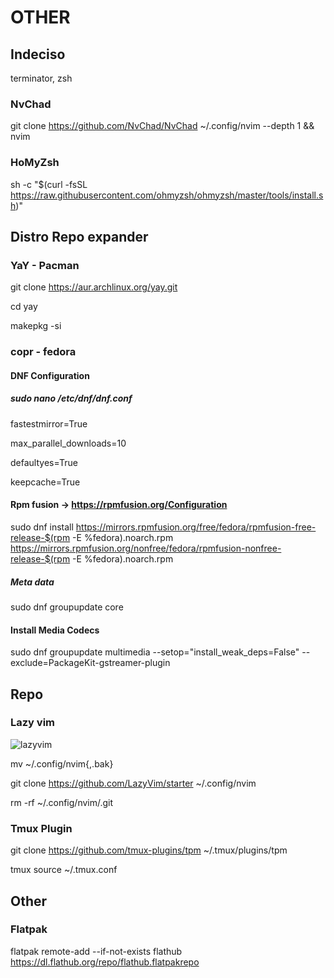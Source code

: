 # OTHER

## Indeciso

terminator, zsh

### NvChad

git clone <https://github.com/NvChad/NvChad> ~/.config/nvim --depth 1 && nvim

### HoMyZsh

sh -c "\$(curl -fsSL <https://raw.githubusercontent.com/ohmyzsh/ohmyzsh/master/tools/install.sh>)"

## Distro Repo expander

### YaY - Pacman

git clone <https://aur.archlinux.org/yay.git>

cd yay

makepkg -si

### copr - fedora

#### DNF Configuration

##### sudo nano /etc/dnf/dnf.conf

<p>fastestmirror=True
  
max_parallel_downloads=10

defaultyes=True

keepcache=True</p>

#### Rpm fusion -> https://rpmfusion.org/Configuration

sudo dnf install https://mirrors.rpmfusion.org/free/fedora/rpmfusion-free-release-$(rpm -E %fedora).noarch.rpm https://mirrors.rpmfusion.org/nonfree/fedora/rpmfusion-nonfree-release-$(rpm -E %fedora).noarch.rpm

##### Meta data

sudo dnf groupupdate core

#### Install Media Codecs

sudo dnf groupupdate multimedia --setop="install_weak_deps=False" --exclude=PackageKit-gstreamer-plugin

## Repo

### Lazy vim

![lazyvim](https://www.lazyvim.org/)

mv ~/.config/nvim{,.bak}

git clone <https://github.com/LazyVim/starter> ~/.config/nvim

rm -rf ~/.config/nvim/.git

### Tmux Plugin

git clone <https://github.com/tmux-plugins/tpm> ~/.tmux/plugins/tpm

tmux source ~/.tmux.conf

## Other

### Flatpak

flatpak remote-add --if-not-exists flathub https://dl.flathub.org/repo/flathub.flatpakrepo
